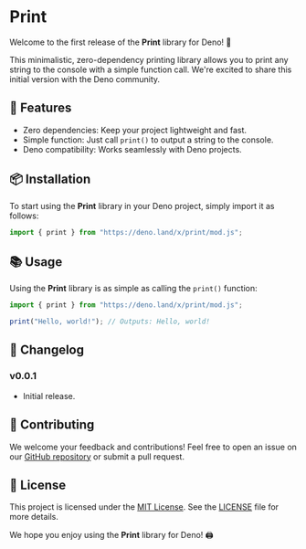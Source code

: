# Print

Welcome to the first release of the **Print** library for Deno! 🎉

This minimalistic, zero-dependency printing library allows you to print any string to the console with a simple function call. We're excited to share this initial version with the Deno community.

## 🚀 Features

- Zero dependencies: Keep your project lightweight and fast.
- Simple function: Just call `print()` to output a string to the console.
- Deno compatibility: Works seamlessly with Deno projects.

## 📦 Installation

To start using the **Print** library in your Deno project, simply import it as follows:

```javascript
import { print } from "https://deno.land/x/print/mod.js";
```

## 📚 Usage

Using the **Print** library is as simple as calling the `print()` function:

```javascript
import { print } from "https://deno.land/x/print/mod.js";

print("Hello, world!"); // Outputs: Hello, world!
```

## 📖 Changelog

### v0.0.1

- Initial release.

## 🤝 Contributing

We welcome your feedback and contributions! Feel free to open an issue on our [GitHub repository](https://github.com/user/repo) or submit a pull request.

## 📄 License

This project is licensed under the [MIT License](https://opensource.org/licenses/MIT). See the [LICENSE](https://github.com/user/repo/blob/main/LICENSE) file for more details.

We hope you enjoy using the **Print** library for Deno! 🖨️